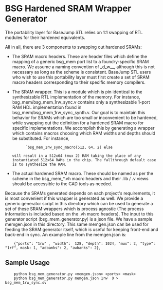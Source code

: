 # BSG Hardened SRAM Wrapper Generator
The portability layer for BaseJump STL relies on 1:1 swapping of RTL modules for their hardened
equivalents. 

All in all, there are 3 components to swapping out hardened SRAMs:
- The SRAM macro headers. These are header files which define the mapping of a generic bsg\_mem port list to a foundry-specific SRAM macro. We assume a naming convention of <node>\_d<depth>\_w<width>\_<tag>\_<type>, although this is not necessary as long as the scheme is consistent. BaseJump STL users who wish to use this portability layer must first create a set of SRAM macro headers corresponding to their specific memory compilers.
- The SRAM wrapper. This is a module which is pin identical to the synthesizable RTL implementation of the memory. For instance, bsg\_mem/bsg\_mem\_1rw\_sync.v contains only a synthesizable 1-port RAM HDL implementation found in bsg\_mem/bsg\_mem\_1rw\_sync\_synth.v. Our goal is to maintain this behavior for SRAMs which are too small or inconvenient to be hardened, while swapping out the definition for a hardened SRAM macro for specific implementations. We accomplish this by generating a wrapper which contains macros choosing which RAM widths and depths should be substituted. For instance,

            `bsg_mem_1rw_sync_macro(512, 64, 2) else

      will result in a 512x64 (mux 2) RAM taking the place of any instantiated 512x64 RAMs in the chip. The fallthrough default case is to synthesize the RAM.

- The actual hardened SRAM macro. These should be named as per the scheme in the bsg\_mem\_\*.vh macro headers and their .lib / .v views should be accessible to the CAD tools as needed.

Because the SRAMs generated depends on each project's requirements, it is most convenient if this wrapper is generated as well. We provide a generic generator script in this directory which can be used to generate a set of these SRAM wrappers which is process agnostic (The process information is included based on the .vh macro headers). The input to this generator script (bsg\_mem\_generator.py) is a json file. We have a sample memgen.json in this directory. This same memgen.json can be used for feeding the SRAM generator itself, which is useful for keeping front-end and back-end in sync. An example line from the memgen.json is:

        {"ports": "1rw" , "width":  128, "depth": 1024, "mux": 2, "type": "1rf", mask: 1, "adbanks": 2, "awbanks": 2},

## Sample Usage
        python bsg_mem_generator.py <memgen.json> <ports> <mask>
	    python bsg_mem_generator.py memgen.json 1rw  0 > bsg_mem_1rw_sync.sv

